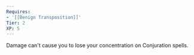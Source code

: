 ```yaml
---
Requires:
- '[[Benign Transposition]]'
Tier: 2
XP: 5
---
```


Damage can't cause you to lose your concentration on Conjuration spells.
